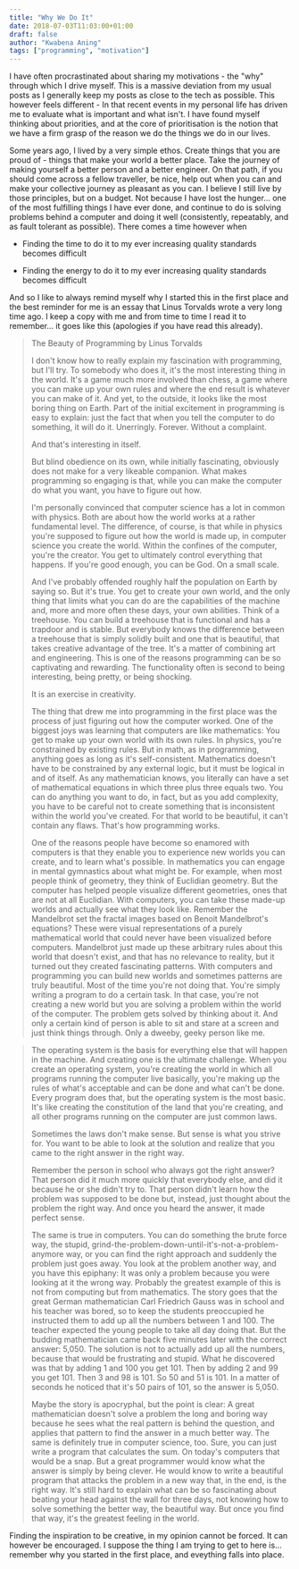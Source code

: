 ```yaml
---
title: "Why We Do It"
date: 2018-07-03T11:03:00+01:00
draft: false
author: "Kwabena Aning"
tags: ["programming", "motivation"]
---
```


I have often procrastinated about sharing my motivations - the "why" through which I drive myself. This is a massive deviation from my usual posts as I generally keep my posts as close to the tech as possible. This however feels different - In that recent events in my personal life has driven me to evaluate what is important and what isn't. I have found myself thinking about priorities, and at the core of prioritisation is the notion that we have a firm grasp of the reason we do the things we do in our lives.

Some years ago, I lived by a very simple ethos. Create things that you are proud of - things that make your world a better place. Take the journey of making yourself a better person and a better engineer. On that path, if you should come across a fellow traveller, be nice, help out when you can and make your collective journey as pleasant as you can. I believe I still live by those principles, but on a budget. Not because I have lost the hunger... one of the most fulfilling things I have ever done, and continue to do is solving problems behind a computer and doing it well (consistently, repeatably, and as fault tolerant as possible). There comes a time however when 

 * Finding the time to do it to my ever increasing quality standards becomes difficult

 * Finding the energy to do it to my ever increasing quality standards becomes difficult

And so I like to always remind myself why I started this in the first place and the best reminder for me is an essay that Linus Torvalds wrote a very long time ago. I keep a copy with me and from time to time I read it to remember... it goes like this (apologies if you have read this already).



> The Beauty of Programming
> by Linus Torvalds
>
>I don't know how to really explain my fascination with programming, but I'll try. To somebody who does it, it's the most interesting thing in the world. It's a game much more involved than chess, a game where you can make up your own rules and where the end result is whatever you can make of it. And yet, to the outside, it looks like the most boring thing on Earth. Part of the initial excitement in programming is easy to explain: just the fact that when you tell the computer to do something, it will do it. Unerringly. Forever. Without a complaint.
>
> And that's interesting in itself.
>
> But blind obedience on its own, while initially fascinating, obviously does not make for a very likeable companion. What makes programming so engaging is that, while you can make the computer do what you want, you have to figure out how.
>
> I'm personally convinced that computer science has a lot in common with physics. Both are about how the world works at a rather fundamental level. The difference, of course, is that while in physics you're supposed to figure out how the world is made up, in computer science you create the world. Within the confines of the computer, you're the creator. You get to ultimately control everything that happens. If you're good enough, you can be God. On a small scale.
>
> And I've probably offended roughly half the population on Earth by saying so. But it's true. You get to create your own world, and the only thing that limits what you can do are the capabilities of the machine and, more and more often these days, your own abilities. Think of a treehouse. You can build a treehouse that is functional and has a trapdoor and is stable. But everybody knows the difference between a treehouse that is simply solidly built and one that is beautiful, that takes creative advantage of the tree. It's a matter of combining art and engineering. This is one of the reasons programming can be so captivating and rewarding. The functionality often is second to being interesting, being pretty, or being shocking.
>
> It is an exercise in creativity.
>
>The thing that drew me into programming in the first place was the process of just figuring out how the computer worked. One of the biggest joys was learning that computers are like mathematics: You get to make up your own world with its own rules. In physics, you're constrained by existing rules. But in math, as in programming, anything goes as long as it's self-consistent. Mathematics doesn't have to be constrained by any external logic, but it must be logical in and of itself. As any mathematician knows, you literally can have a set of mathematical equations in which three plus three equals two. You can do anything you want to do, in fact, but as you add complexity, you have to be careful not to create something that is inconsistent within the world you've created. For that world to be beautiful, it can't contain any flaws. That's how programming works.
>
> One of the reasons people have become so enamored with computers is that they enable you to experience new worlds you can create, and to learn what's possible. In mathematics you can engage in mental gymnastics about what might be. For example, when most people think of geometry, they think of Euclidian geometry. But the computer has helped people visualize different geometries, ones that are not at all Euclidian. With computers, you can take these made-up worlds and actually see what they look like. Remember the Mandelbrot set the fractal images based on Benoit Mandelbrot's equations? These were visual representations of a purely mathematical world that could never have been visualized before computers. Mandelbrot just made up these arbitrary rules about this world that doesn't exist, and that has no relevance to reality, but it turned out they created fascinating patterns. With computers and programming you can build new worlds and sometimes patterns are truly beautiful. Most of the time you're not doing that. You're simply writing a program to do a certain task. In that case, you're not creating a new world but you are solving a problem within the world of the computer. The problem gets solved by thinking about it. And only a certain kind of person is able to sit and stare at a screen and just think things through. Only a dweeby, geeky person like me.

> The operating system is the basis for everything else that will happen in the machine. And creating one is the ultimate challenge. When you create an operating system, you're creating the world in which all programs running the computer live basically, you're making up the rules of what's acceptable and can be done and what can't be done. Every program does that, but the operating system is the most basic. It's like creating the constitution of the land that you're creating, and all other programs running on the computer are just common laws.
> 
> Sometimes the laws don't make sense. But sense is what you strive for. You want to be able to look at the solution and realize that you came to the right answer in the right way.
> 
> Remember the person in school who always got the right answer? That person did it much more quickly that everybody else, and did it because he or she didn't try to. That person didn't learn how the problem was supposed to be done but, instead, just thought about the problem the right way. And once you heard the answer, it made perfect sense.
> 
> The same is true in computers. You can do something the brute force way, the stupid, grind-the-problem-down-until-it's-not-a-problem-anymore way, or you can find the right approach and suddenly the problem just goes away. You look at the problem another way, and you have this epiphany: It was only a problem because you were looking at it the wrong way. Probably the greatest example of this is not from computing but from mathematics. The story goes that the great German mathematician Carl Friedrich Gauss was in school and his teacher was bored, so to keep the students preoccupied he instructed them to add up all the numbers between 1 and 100. The teacher expected the young people to take all day doing that. But the budding mathematician came back five minutes later with the correct answer: 5,050. The solution is not to actually add up all the numbers, because that would be frustrating and stupid. What he discovered was that by adding 1 and 100 you get 101. Then by adding 2 and 99 you get 101. Then 3 and 98 is 101. So 50 and 51 is 101. In a matter of seconds he noticed that it's 50 pairs of 101, so the answer is 5,050.
>
> Maybe the story is apocryphal, but the point is clear: A great mathematician doesn't solve a problem the long and boring way because he sees what the real pattern is behind the question, and applies that pattern to find the answer in a much better way. The same is definitely true in computer science, too. Sure, you can just write a program that calculates the sum. On today's computers that would be a snap. But a great programmer would know what the answer is simply by being clever. He would know to write a beautiful program that attacks the problem in a new way that, in the end, is the right way. It's still hard to explain what can be so fascinating about beating your head against the wall for three days, not knowing how to solve something the better way, the beautiful way. But once you find that way, it's the greatest feeling in the world.

Finding the inspiration to be creative, in my opinion cannot be forced. It can however be encouraged. I suppose the thing I am trying to get to here is... remember why you started in the first place, and eveything falls into place.
